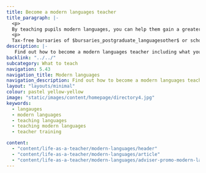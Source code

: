 ```yaml
---
title: Become a modern languages teacher
title_paragraph: |-
  <p>
  By teaching pupils modern languages, you can help them gain a greater appreciation and understanding of the world. As they learn French, Spanish or German, your pupils will get a unique insight into the countries that speak these languages.</p>
  <p>
  Tax-free bursaries of $bursaries_postgraduate_languagesother$ or scholarships of $scholarships_languagesfrenchgermanspanish$ are available for eligible trainee modern languages teachers.</p>
description: |-
   Find out how to become a modern languages teacher including what you'll be teaching and what funding is available to help you train.
backlink: "../../"
subcategory: What to teach
navigation: 5.43
navigation_title: Modern languages
navigation_description: Find out how to become a modern languages teacher and help children gain a greater appreciation and understanding of the world.
layout: "layouts/minimal"
colour: pastel yellow-yellow
image: "static/images/content/homepage/directory4.jpg"
keywords:
  - langauges
  - modern languages
  - teaching languages
  - teaching modern languages
  - teacher training

content:
  - "content/life-as-a-teacher/modern-languages/header"
  - "content/life-as-a-teacher/modern-languages/article"
  - "content/life-as-a-teacher/modern-languages/adviser-promo-modern-languages"
---
```

